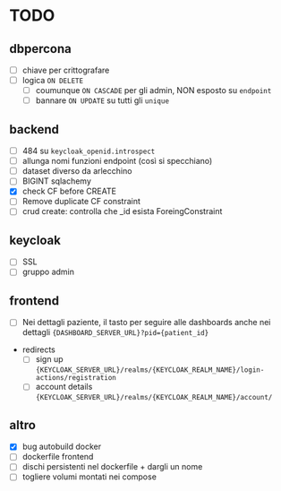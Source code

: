 # TODO

## dbpercona
- [ ] chiave per crittografare
- [ ] logica `ON DELETE`
  - [ ] coumunque `ON CASCADE` per gli admin, NON esposto su `endpoint`
  - [ ] bannare `ON UPDATE` su tutti gli `unique`

## backend
- [ ] 484 su `keycloak_openid.introspect`
- [ ] allunga nomi funzioni endpoint (così si specchiano)
- [ ] dataset diverso da arlecchino
- [ ] BIGINT sqlachemy
- [X] check CF before CREATE
- [ ] Remove duplicate CF constraint
- [ ] crud create: controlla che _id esista ForeingConstraint

## keycloak
- [ ] SSL
- [ ] gruppo admin

## frontend
- [ ] Nei dettagli paziente, il tasto per seguire alle dashboards anche nei dettagli `{DASHBOARD_SERVER_URL}?pid={patient_id}`
- redirects
  - [ ] sign up `{KEYCLOAK_SERVER_URL}/realms/{KEYCLOAK_REALM_NAME}/login-actions/registration`
  - [ ] account details `{KEYCLOAK_SERVER_URL}/realms/{KEYCLOAK_REALM_NAME}/account/`

## altro
- [X] bug autobuild docker
- [ ] dockerfile frontend
- [ ] dischi persistenti nel dockerfile + dargli un nome
- [ ] togliere volumi montati nei compose
